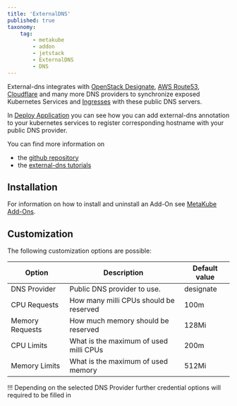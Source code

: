 ```yaml
---
title: 'ExternalDNS'
published: true
taxonomy:
    tag:
        - metakube
        - addon
        - jetstack
        - ExternalDNS
        - DNS
---
```


External-dns integrates with [OpenStack Designate](https://docs.openstack.org/designate/latest/), [AWS Route53](https://aws.amazon.com/route53), [Cloudflare](https://www.cloudflare.com/dns/) and many more DNS providers to synchronize exposed Kubernetes Services and [Ingresses](https://kubernetes.io/docs/concepts/services-networking/ingress/) with these public DNS servers.

In [Deploy Application](../../04.tutorials/16.deploy-an-application/default.en.md) you can see how you can add external-dns annotation to your kubernetes services to register corresponding hostname with your public DNS provider.

You can find more information on

* the [github repository](https://github.com/kubernetes-incubator/external-dns)
* the [external-dns tutorials](https://github.com/kubernetes-incubator/external-dns/blob/master/docs/tutorials)

## Installation

For information on how to install and uninstall an Add-On see [MetaKube Add-Ons](../default.en.md).

## Customization

The following customization options are possible:

| Option | Description | Default value |
| ------ | ----------- | ------------- |
| DNS Provider | Public DNS provider to use. | designate |
| CPU Requests | How many milli CPUs should be reserved | 100m |
| Memory Requests | How much memory should be reserved | 128Mi |
| CPU Limits | What is the maximum of used milli CPUs | 200m |
| Memory Limits | What is the maximum of used memory | 512Mi |

!!! Depending on the selected DNS Provider further credential options will required to be filled in

